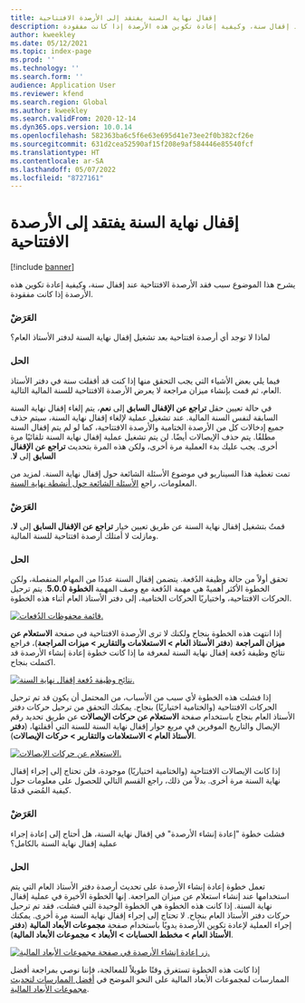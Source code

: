 ```yaml
---
title: إقفال نهاية السنة يفتقد إلى الأرصدة الافتتاحية
description: يشرح هذا الموضوع سبب فقد الأرصدة الافتتاحية عند إقفال سنة، وكيفية إعادة تكوين هذه الأرصدة إذا كانت مفقودة.
author: kweekley
ms.date: 05/12/2021
ms.topic: index-page
ms.prod: ''
ms.technology: ''
ms.search.form: ''
audience: Application User
ms.reviewer: kfend
ms.search.region: Global
ms.author: kweekley
ms.search.validFrom: 2020-12-14
ms.dyn365.ops.version: 10.0.14
ms.openlocfilehash: 582363ba6c5f6e63e695d41e73ee2f0b382cf26e
ms.sourcegitcommit: 631d2cea52590af15f208e9af584446e85540fcf
ms.translationtype: HT
ms.contentlocale: ar-SA
ms.lasthandoff: 05/07/2022
ms.locfileid: "8727161"
---
```

# <a name="year-end-close-missing-opening-balances"></a>إقفال نهاية السنة يفتقد إلى الأرصدة الافتتاحية

[!include [banner](../includes/banner.md)]

يشرح هذا الموضوع سبب فقد الأرصدة الافتتاحية عند إقفال سنة، وكيفية إعادة تكوين هذه الأرصدة إذا كانت مفقودة.

### <a name="symptom"></a>العَرَضْ

لماذا لا توجد أي أرصدة افتتاحية بعد تشغيل إقفال نهاية السنة لدفتر الأستاذ العام؟ 

### <a name="resolution"></a>الحل

فيما يلي بعض الأشياء التي يجب التحقق منها إذا كنت قد أقفلت سنة في دفتر الأستاذ العام، ثم قمت بإنشاء ميزان مراجعة لا يعرض الأرصدة الافتتاحية للسنة المالية التالية.

في حالة تعيين حقل **تراجع عن الإقفال السابق‬‏‫** إلى **نعم**، يتم إلغاء إقفال نهاية السنة السابقة لنفس السنة المالية. عند تشغيل عملية لإلغاء إقفال نهاية السنة، سيتم حذف جميع إدخالات كل من الأرصدة الختامية والأرصدة الافتتاحية، كما لو لم يتم إقفال السنة مطلقًا. يتم حذف الإيصالات أيضًا. لن يتم تشغيل عملية إقفال نهاية السنة تلقائيًا مرة أخرى. يجب عليك بدء العملية مرة أخرى، ولكن هذه المرة بتحديث **تراجع عن الإقفال السابق‬‏‫** إلى **لا**.

تمت تغطية هذا السيناريو في موضوع الأسئلة الشائعة حول إقفال نهاية السنة. لمزيد من المعلومات، راجع [الأسئلة الشائعة حول أنشطة نهاية السنة](faq-year-end-activities.md).

### <a name="symptom"></a>العَرَضْ

قمتُ بتشغيل إقفال نهاية السنة عن طريق تعيين خيار **تراجع عن الإقفال السابق** إلى **لا**، ومازلت لا أمتلك أرصدة افتتاحية للسنة المالية.

### <a name="resolution"></a>الحل

تحقق أولاً من حالة وظيفة الدُفعة. يتضمن إقفال السنة عددًا من المهام المنفصلة، ولكن الخطوة الأكثر أهميةً هي مهمة الدُفعة مع وصف المهمة **الخطوة 5.0.0**. يتم ترحيل الحركات الافتتاحية، واختياريًا الحركات الختامية، إلى دفتر الأستاذ العام أثناء هذه الخطوة. 

[![قائمة محفوظات الدُفعات.](./media/yec-mssng-open-blnces-01.png)](./media/yec-mssng-open-blnces-01.png)

إذا انتهت هذه الخطوة بنجاح ولكنك لا ترى الأرصدة الافتتاحية في صفحة **الاستعلام عن ميزان المراجعة** (**دفتر الأستاذ العام > الاستعلامات والتقارير > ميزات المراجعة**)، فراجع نتائج وظيفة دُفعة إقفال نهاية السنة لمعرفة ما إذا كانت خطوة إعادة إنشاء الأرصدة قد اكتملت بنجاح.

[![نتائج وظيفة دُفعة إقفال نهاية السنة.](./media/yec-mssng-open-blnces-02.png)](./media/yec-mssng-open-blnces-02.png)

إذا فشلت هذه الخطوة لأي سبب من الأسباب، من المحتمل أن يكون قد تم ترحيل الحركات الافتتاحية (والختامية اختياريًا) بنجاح. يمكنك التحقق من ترحيل حركات دفتر الأستاذ العام بنجاح باستخدام صفحة **الاستعلام عن حركات الإيصالات** عن طريق تحديد رقم الإيصال والتاريخ الموفرين في مربع حوار إقفال نهاية السنة للسنة التي أقفلتها، (**دفتر الأستاذ العام > الاستعلامات والتقارير > حركات الإيصالات**).

[![الاستعلام عن حركات الإيصالات.](./media/yec-mssng-open-blnces-03.png)](./media/yec-mssng-open-blnces-03.png)

إذا كانت الإيصالات الافتتاحية (والختامية اختياريًا) موجودة، فلن تحتاج إلى إجراء إقفال نهاية السنة مرة أخرى. بدلاً من ذلك، راجع القسم التالي للحصول على معلومات حول كيفية المُضي قدمًا.

### <a name="symptom"></a>العَرَضْ

فشلت خطوة "إعادة إنشاء الأرصدة" في إقفال نهاية السنة، هل أحتاج إلى إعادة إجراء عملية إقفال نهاية السنة بالكامل؟

### <a name="resolution"></a>الحل

تعمل خطوة إعادة إنشاء الأرصدة على تحديث أرصدة دفتر الأستاذ العام التي يتم استخدامها عند إنشاء استعلام عن ميزان المراجعة.  إنها الخطوة الأخيرة في عملية إقفال نهاية السنة.  إذا كانت هذه الخطوة هي الخطوة الوحيدة التي فشلت، فقد تم ترحيل حركات دفتر الأستاذ العام بنجاح.  لا تحتاج إلى إجراء إقفال نهاية السنة مرة أخرى. يمكنك إجراء العملية لإعادة تكوين الأرصدة يدويًا باستخدام صفحة **مجموعات الأبعاد المالية** (**دفتر الأستاذ العام > مخطط الحسابات > الأبعاد > مجموعات الأبعاد المالية**).

[![زر إعادة إنشاء الأرصدة في صفحة مجموعات الأبعاد المالية.](./media/yec-mssng-open-blnces-04.png)](./media/yec-mssng-open-blnces-04.png)

إذا كانت هذه الخطوة تستغرق وقتًا طويلاً للمعالجة، فإننا نوصي بمراجعة أفضل الممارسات لمجموعات الأبعاد المالية على النحو الموضح في [أفضل الممارسات لتحديث مجموعات الأبعاد المالية](https://community.dynamics.com/365/financeandoperations/b/dynamics-365-finance-blog/posts/best-practices-for-updating-financial-dimension-set-dimension-sets). 

